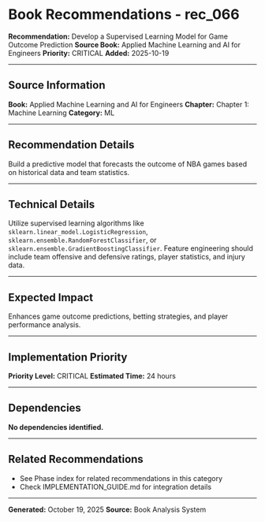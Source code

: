 # Book Recommendations - rec_066

**Recommendation:** Develop a Supervised Learning Model for Game Outcome Prediction
**Source Book:** Applied Machine Learning and AI for Engineers
**Priority:** CRITICAL
**Added:** 2025-10-19

---

## Source Information

**Book:** Applied Machine Learning and AI for Engineers
**Chapter:** Chapter 1: Machine Learning
**Category:** ML

---

## Recommendation Details

Build a predictive model that forecasts the outcome of NBA games based on historical data and team statistics.

---

## Technical Details

Utilize supervised learning algorithms like `sklearn.linear_model.LogisticRegression`, `sklearn.ensemble.RandomForestClassifier`, or `sklearn.ensemble.GradientBoostingClassifier`. Feature engineering should include team offensive and defensive ratings, player statistics, and injury data.

---

## Expected Impact

Enhances game outcome predictions, betting strategies, and player performance analysis.

---

## Implementation Priority

**Priority Level:** CRITICAL
**Estimated Time:** 24 hours

---

## Dependencies

**No dependencies identified.**

---

## Related Recommendations

- See Phase index for related recommendations in this category
- Check IMPLEMENTATION_GUIDE.md for integration details

---

**Generated:** October 19, 2025
**Source:** Book Analysis System
